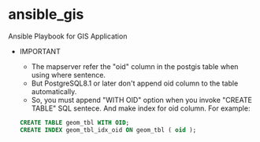 # ansible_gis
Ansible Playbook for GIS Application

- IMPORTANT
  - The mapserver refer the "oid" column in the postgis table when using where sentence.
  - But PostgreSQL8.1 or later don't append oid column to the table automatically.
  - So, you must append "WITH OID" option when you invoke "CREATE TABLE" SQL sentece. And make index for oid column. For example:

  ```SQL
  CREATE TABLE geom_tbl WITH OID;
  CREATE INDEX geom_tbl_idx_oid ON geom_tbl ( oid );
  ```
